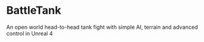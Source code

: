 # BattleTank
An open world head-to-head tank fight with simple AI, terrain and advanced control in Unreal 4
